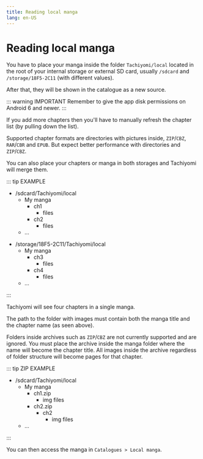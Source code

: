 ```yaml
---
title: Reading local manga
lang: en-US
---
```


# Reading local manga

You have to place your manga inside the folder `Tachiyomi/local` located in the root of your internal storage or external SD card, usually `/sdcard` and `/storage/18F5-2C11` (with different values).

After that, they will be shown in the catalogue as a new source.

::: warning IMPORTANT
Remember to give the app disk permissions on Android 6 and newer.
:::

If you add more chapters then you'll have to manually refresh the chapter list (by pulling down the list).

Supported chapter formats are directories with pictures inside, `ZIP`/`CBZ`, `RAR`/`CBR` and `EPUB`. But expect better performance with directories and `ZIP`/`CBZ`.

You can also place your chapters or manga in both storages and Tachiyomi will merge them.

::: tip EXAMPLE
<div class="side-by-side">
	<ul class="file-tree">
		<li>
			/sdcard/Tachiyomi/local
			<ul>
				<li>
					My manga
					<ul>
						<li>
							ch1
							<ul>
								<li class="file">files</li>
							</ul>
						</li>
						<li>
							ch2
							<ul>
								<li class="file">files</li>
							</ul>
						</li>
					</ul>
				</li>
				<li>&hellip;</li>
			</ul>
		</li>
	</ul>
	<ul class="file-tree">
		<li>
			/storage/18F5-2C11/Tachiyomi/local
			<ul>
				<li>
					My manga
					<ul>
						<li>
							ch3
							<ul>
								<li class="file">files</li>
							</ul>
						</li>
						<li>
							ch4
							<ul>
								<li class="file">files</li>
							</ul>
						</li>
					</ul>
				</li>
				<li>&hellip;</li>
			</ul>
		</li>
	</ul>
</div>
:::

Tachiyomi will see four chapters in a single manga.

The path to the folder with images must contain both the manga title and the chapter name (as seen above). 

Folders inside archives such as `ZIP`/`CBZ` are not currently supported and are ignored. You must place the archive inside the manga folder where the name will become the chapter title. All images inside the archive regardless of folder structure will become pages for that chapter. 

::: tip ZIP EXAMPLE
<div class="side-by-side">
	<ul class="file-tree">
		<li>
			/sdcard/Tachiyomi/local
			<ul>
				<li>
					My manga
					<ul>
						<li>
							ch1.zip
							<ul>
								<li class="file">img files</li>
							</ul>
						</li>
						<li>
							ch2.zip
							<ul>
								<li>
									ch2
									<ul>
										<li class="file">img files</li>
									</ul>
								</li>
							</ul>
						</li>
					</ul>
				</li>
				<li>&hellip;</li>
			</ul>
		</li>
	</ul>
</div>
:::

You can then access the manga in `Catalogues > Local manga`.
